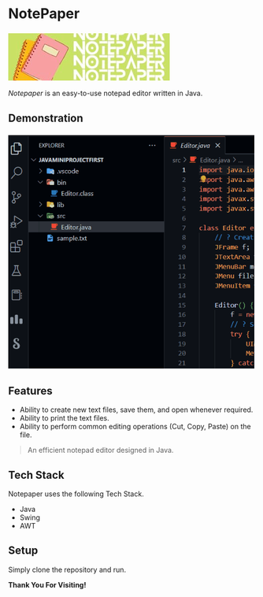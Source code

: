 # NotePaper
### 
![](https://raw.githubusercontent.com/TenamSobti/NotePaper/main/notepaper_logo.jpg)

_Notepaper_ is an easy-to-use notepad editor written in Java.

## Demonstration
### 
![](https://raw.githubusercontent.com/TenamSobti/NotePaper/main/miniproject1.gif)

## Features
- Ability to create new text files, save them, and open whenever required.
- Ability to print the text files.
- Ability to perform common editing operations (Cut, Copy, Paste) on the file.

> An efficient notepad editor designed in Java.

## Tech Stack

Notepaper uses the following Tech Stack.

- Java
- Swing
- AWT

## Setup
Simply clone the repository and run.

**Thank You For Visiting!**
